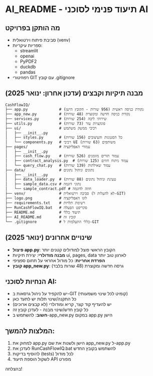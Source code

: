 # AI_README - תיעוד פנימי לסוכני AI

## מה הותקן בפרויקט
- סביבת פיתוח וירטואלית (venv)
- ספריות עיקריות:
  - streamlit
  - openai
  - PyPDF2
  - duckdb
  - pandas
- רפוזיטורי GIT עם קובץ .gitignore

## מבנה תיקיות וקבצים (עדכון אחרון: ינואר 2025)
```
CashFlowIQ/
├── app.py              # נקודת כניסה ראשית (956 שורות - הקובץ הישן)
├── app_new.py          # נקודת כניסה חדשה ומקוצרת (48 שורות)
├── services.py         # שירותי ליבה (254 שורות)
├── utils.py            # פונקציות עזר (73 שורות)
├── ui/                 # רכיבי ממשק משתמש
│   ├── __init__.py
│   ├── styles.py       # כל הסגנונות והעיצובים (156 שורות)
│   └── components.py   # רכיבי UI משותפים (63 שורות)
├── pages/              # עמודי האפליקציה
│   ├── __init__.py
│   ├── cash_flow.py    # עמוד תזרים מזומנים (526 שורות)
│   ├── contract_analysis.py  # עמוד ניתוח חוזים (125 שורות)
│   └── query_chat.py   # עמוד שאילתות (139 שורות)
├── data/               # נתונים וניהול נתונים
│   ├── __init__.py
│   ├── data_loader.py  # טעינת וניהול נתונים (88 שורות)
│   ├── sample_data.csv # נתוני דוגמה
│   └── sample_contract.pdf # חוזה לדוגמה
├── venv/               # סביבה וירטואלית (לא להעלות ל-GIT)
├── logo.png            # לוגו האפליקציה
├── requirements.txt    # רשימת תלויות
├── RunCashFlowIQ.bat   # סקריפט הפעלה
├── README.md           # תיעוד כללי
├── AI_README.md        # קובץ זה
└── .gitignore          # כללי התעלמות ל-GIT
```

## שינויים אחרונים (ינואר 2025)
- **פיצול app.py**: הקובץ הראשי פוצל למודולים קטנים יותר
- **מבנה מודולרי**: יצירת תיקיות ui, pages, data לארגון טוב יותר
- **הפרדת אחריות**: כל מודול אחראי על תחום ספציפי
- **קובץ app_new.py**: גרסה חדשה ומקוצרת (48 שורות בלבד)

## הנחיות לסוכני AI:
- יש להקפיד על ניהול גרסאות ב-GIT (קומיט לכל שינוי משמעותי)
- כל התקנה/שינוי תלות יש לתעד כאן
- יש להעדיף קוד קצר, קריא ומודולרי (לא קבצים ארוכים)
- כל קובץ חדש/שינוי מבנה - לעדכן קובץ זה
- **חשוב**: להשתמש ב-app_new.py במקום app.py הישן

## המלצות להמשך:
1. למחוק את app.py הישן ולשנות את שם app_new.py ל-app.py
2. לעדכן את RunCashFlowIQ.bat להשתמש בקובץ החדש
3. להוסיף בדיקות (tests) לכל מודול
4. לשקול הוספת תיעוד API מפורט

בהצלחה! 